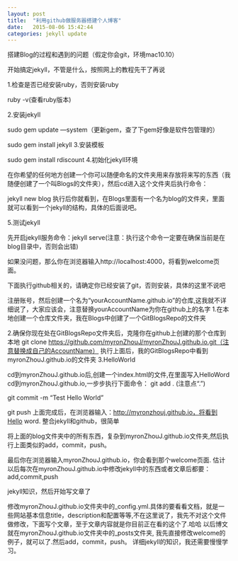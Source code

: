 ```yaml
---
layout: post
title:  "利用github做服务器搭建个人博客"
date:   2015-08-06 15:42:44
categories: jekyll update
---
```

搭建Blog的过程和遇到的问题（假定你会git，环境mac10.10）

开始搞定jekyll，不管是什么，按照网上的教程先干了再说

1.检查是否已经安装ruby，否则安装ruby

ruby -v(查看ruby版本)

2.安装jekyll

sudo gem update —system（更新gem，查了下gem好像是软件包管理的）

sudo gem install jekyll 
3.安装模板

sudo gem install rdiscount
4.初始化jekyll环境

在你希望的任何地方创建一个你可以随便命名的文件夹用来存放将来写的东西（我随便创建了一个叫Blogs的文件夹），然后cd进入这个文件夹后执行命令：

jekyll new blog
执行后你就看到，在Blogs里面有一个名为blog的文件夹，里面就可以看到一个jekyll的结构，具体的后面说吧。

5.测试jekyll

先开启jekyll服务命令：jekyll serve(注意：执行这个命令一定要在确保当前是在blog目录中，否则会出错)

如果没问题，那么你在浏览器输入http://localhost:4000，将看到welcome页面。


下面执行github相关的，请确定你已经安装了git，否则安装，具体的这里不说吧

注册账号，然后创建一个名为“yourAccountName.github.io”的仓库,这我就不详细说了，大家应该会，注意替换yourAccountName为你在github上的名字
1.在本地创建一个仓库文件夹，我在Blogs中创建了一个GitBlogsRepo的文件夹

2.确保你现在处在GitBlogsRepo文件夹后，克隆你在github上创建的那个仓库到本地
git clone https://github.com/myronZhouJ/myronZhouJ.github.io.git（注意替换成自己的AccountName）
执行上面后，我的GitBlogsRepo中看到myronZhouJ.github.io的文件夹
3.HelloWorld

cd到myronZhouJ.github.io后,创建一个index.html的文件,在里面写入HelloWord
cd到myronZhouJ.github.io,一步步执行下面命令：
git add . (注意点“.”)

git commit -m “Test Hello World”

git push
上面完成后，在浏览器输入：http://myronzhouj.github.io，将看到Hello word.
整合jekyll和github，很简单

将上面的blog文件夹中的所有东西，复杂到myronZhouJ.github.io文件夹,然后执行上面类似的add，commit，push。

最后你在浏览器输入myronZhouJ.github.io，你会看到那个welcome页面.
估计以后每次在myronZhouJ.github.io中修改jekyll中的东西或者文章后都要：add,commit,push

jekyll知识，然后开始写文章了

修改myronZhouJ.github.io文件夹中的_config.yml.具体的要看看文档，就是一些网站基本信息title，description和配置等等,不在这里说了，我先不对这个文件做修改，下面写个文章，至于文章内容就是你目前正在看的这个了.哈哈
以后博文就在myronZhouJ.github.io文件夹中的_posts文件夹,
我先直接修改welcome的例子，就可以了.然后add，commit，push。
详细jekyll的知识，我还需要慢慢学习。

